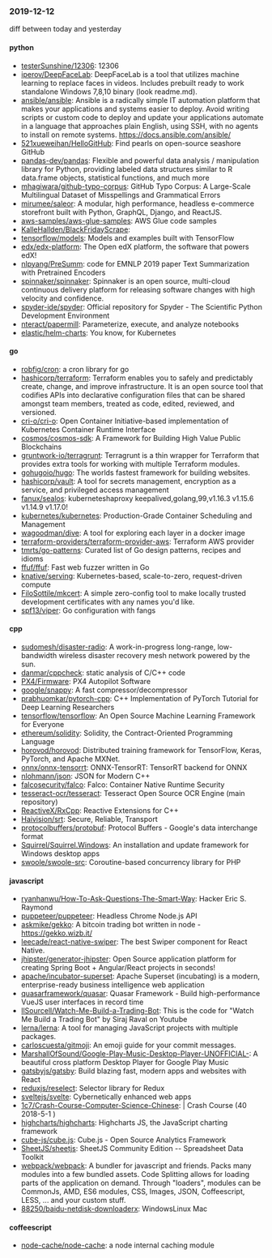 ### 2019-12-12
diff between today and yesterday

#### python
* [testerSunshine/12306](https://github.com/testerSunshine/12306): 12306
* [iperov/DeepFaceLab](https://github.com/iperov/DeepFaceLab): DeepFaceLab is a tool that utilizes machine learning to replace faces in videos. Includes prebuilt ready to work standalone Windows 7,8,10 binary (look readme.md).
* [ansible/ansible](https://github.com/ansible/ansible): Ansible is a radically simple IT automation platform that makes your applications and systems easier to deploy. Avoid writing scripts or custom code to deploy and update your applications  automate in a language that approaches plain English, using SSH, with no agents to install on remote systems. https://docs.ansible.com/ansible/
* [521xueweihan/HelloGitHub](https://github.com/521xueweihan/HelloGitHub): Find pearls on open-source seashore  GitHub 
* [pandas-dev/pandas](https://github.com/pandas-dev/pandas): Flexible and powerful data analysis / manipulation library for Python, providing labeled data structures similar to R data.frame objects, statistical functions, and much more
* [mhagiwara/github-typo-corpus](https://github.com/mhagiwara/github-typo-corpus): GitHub Typo Corpus: A Large-Scale Multilingual Dataset of Misspellings and Grammatical Errors
* [mirumee/saleor](https://github.com/mirumee/saleor): A modular, high performance, headless e-commerce storefront built with Python, GraphQL, Django, and ReactJS.
* [aws-samples/aws-glue-samples](https://github.com/aws-samples/aws-glue-samples): AWS Glue code samples
* [KalleHallden/BlackFridayScrape](https://github.com/KalleHallden/BlackFridayScrape): 
* [tensorflow/models](https://github.com/tensorflow/models): Models and examples built with TensorFlow
* [edx/edx-platform](https://github.com/edx/edx-platform): The Open edX platform, the software that powers edX!
* [nlpyang/PreSumm](https://github.com/nlpyang/PreSumm): code for EMNLP 2019 paper Text Summarization with Pretrained Encoders
* [spinnaker/spinnaker](https://github.com/spinnaker/spinnaker): Spinnaker is an open source, multi-cloud continuous delivery platform for releasing software changes with high velocity and confidence.
* [spyder-ide/spyder](https://github.com/spyder-ide/spyder): Official repository for Spyder - The Scientific Python Development Environment
* [nteract/papermill](https://github.com/nteract/papermill):  Parameterize, execute, and analyze notebooks
* [elastic/helm-charts](https://github.com/elastic/helm-charts): You know, for Kubernetes

#### go
* [robfig/cron](https://github.com/robfig/cron): a cron library for go
* [hashicorp/terraform](https://github.com/hashicorp/terraform): Terraform enables you to safely and predictably create, change, and improve infrastructure. It is an open source tool that codifies APIs into declarative configuration files that can be shared amongst team members, treated as code, edited, reviewed, and versioned.
* [cri-o/cri-o](https://github.com/cri-o/cri-o): Open Container Initiative-based implementation of Kubernetes Container Runtime Interface
* [cosmos/cosmos-sdk](https://github.com/cosmos/cosmos-sdk):  A Framework for Building High Value Public Blockchains 
* [gruntwork-io/terragrunt](https://github.com/gruntwork-io/terragrunt): Terragrunt is a thin wrapper for Terraform that provides extra tools for working with multiple Terraform modules.
* [gohugoio/hugo](https://github.com/gohugoio/hugo): The worlds fastest framework for building websites.
* [hashicorp/vault](https://github.com/hashicorp/vault): A tool for secrets management, encryption as a service, and privileged access management
* [fanux/sealos](https://github.com/fanux/sealos): kuberneteshaproxy keepalived,golang,99,v1.16.3 v1.15.6 v1.14.9 v1.17.0!
* [kubernetes/kubernetes](https://github.com/kubernetes/kubernetes): Production-Grade Container Scheduling and Management
* [wagoodman/dive](https://github.com/wagoodman/dive): A tool for exploring each layer in a docker image
* [terraform-providers/terraform-provider-aws](https://github.com/terraform-providers/terraform-provider-aws): Terraform AWS provider
* [tmrts/go-patterns](https://github.com/tmrts/go-patterns): Curated list of Go design patterns, recipes and idioms
* [ffuf/ffuf](https://github.com/ffuf/ffuf): Fast web fuzzer written in Go
* [knative/serving](https://github.com/knative/serving): Kubernetes-based, scale-to-zero, request-driven compute
* [FiloSottile/mkcert](https://github.com/FiloSottile/mkcert): A simple zero-config tool to make locally trusted development certificates with any names you'd like.
* [spf13/viper](https://github.com/spf13/viper): Go configuration with fangs

#### cpp
* [sudomesh/disaster-radio](https://github.com/sudomesh/disaster-radio): A work-in-progress long-range, low-bandwidth wireless disaster recovery mesh network powered by the sun.
* [danmar/cppcheck](https://github.com/danmar/cppcheck): static analysis of C/C++ code
* [PX4/Firmware](https://github.com/PX4/Firmware): PX4 Autopilot Software
* [google/snappy](https://github.com/google/snappy): A fast compressor/decompressor
* [prabhuomkar/pytorch-cpp](https://github.com/prabhuomkar/pytorch-cpp): C++ Implementation of PyTorch Tutorial for Deep Learning Researchers
* [tensorflow/tensorflow](https://github.com/tensorflow/tensorflow): An Open Source Machine Learning Framework for Everyone
* [ethereum/solidity](https://github.com/ethereum/solidity): Solidity, the Contract-Oriented Programming Language
* [horovod/horovod](https://github.com/horovod/horovod): Distributed training framework for TensorFlow, Keras, PyTorch, and Apache MXNet.
* [onnx/onnx-tensorrt](https://github.com/onnx/onnx-tensorrt): ONNX-TensorRT: TensorRT backend for ONNX
* [nlohmann/json](https://github.com/nlohmann/json): JSON for Modern C++
* [falcosecurity/falco](https://github.com/falcosecurity/falco): Falco: Container Native Runtime Security
* [tesseract-ocr/tesseract](https://github.com/tesseract-ocr/tesseract): Tesseract Open Source OCR Engine (main repository)
* [ReactiveX/RxCpp](https://github.com/ReactiveX/RxCpp): Reactive Extensions for C++
* [Haivision/srt](https://github.com/Haivision/srt): Secure, Reliable, Transport
* [protocolbuffers/protobuf](https://github.com/protocolbuffers/protobuf): Protocol Buffers - Google's data interchange format
* [Squirrel/Squirrel.Windows](https://github.com/Squirrel/Squirrel.Windows): An installation and update framework for Windows desktop apps
* [swoole/swoole-src](https://github.com/swoole/swoole-src):  Coroutine-based concurrency library for PHP

#### javascript
* [ryanhanwu/How-To-Ask-Questions-The-Smart-Way](https://github.com/ryanhanwu/How-To-Ask-Questions-The-Smart-Way):  Hacker Eric S. Raymond 
* [puppeteer/puppeteer](https://github.com/puppeteer/puppeteer): Headless Chrome Node.js API
* [askmike/gekko](https://github.com/askmike/gekko): A bitcoin trading bot written in node - https://gekko.wizb.it/
* [leecade/react-native-swiper](https://github.com/leecade/react-native-swiper): The best Swiper component for React Native.
* [jhipster/generator-jhipster](https://github.com/jhipster/generator-jhipster): Open Source application platform for creating Spring Boot + Angular/React projects in seconds!
* [apache/incubator-superset](https://github.com/apache/incubator-superset): Apache Superset (incubating) is a modern, enterprise-ready business intelligence web application
* [quasarframework/quasar](https://github.com/quasarframework/quasar): Quasar Framework - Build high-performance VueJS user interfaces in record time
* [llSourcell/Watch-Me-Build-a-Trading-Bot](https://github.com/llSourcell/Watch-Me-Build-a-Trading-Bot): This is the code for "Watch Me Build a Trading Bot" by Siraj Raval on Youtube
* [lerna/lerna](https://github.com/lerna/lerna):  A tool for managing JavaScript projects with multiple packages.
* [carloscuesta/gitmoji](https://github.com/carloscuesta/gitmoji): An emoji guide for your commit messages. 
* [MarshallOfSound/Google-Play-Music-Desktop-Player-UNOFFICIAL-](https://github.com/MarshallOfSound/Google-Play-Music-Desktop-Player-UNOFFICIAL-): A beautiful cross platform Desktop Player for Google Play Music
* [gatsbyjs/gatsby](https://github.com/gatsbyjs/gatsby): Build blazing fast, modern apps and websites with React
* [reduxjs/reselect](https://github.com/reduxjs/reselect): Selector library for Redux
* [sveltejs/svelte](https://github.com/sveltejs/svelte): Cybernetically enhanced web apps
* [1c7/Crash-Course-Computer-Science-Chinese](https://github.com/1c7/Crash-Course-Computer-Science-Chinese):   | Crash Course  (40 2018-5-1 )
* [highcharts/highcharts](https://github.com/highcharts/highcharts): Highcharts JS, the JavaScript charting framework
* [cube-js/cube.js](https://github.com/cube-js/cube.js):  Cube.js - Open Source Analytics Framework
* [SheetJS/sheetjs](https://github.com/SheetJS/sheetjs):  SheetJS Community Edition -- Spreadsheet Data Toolkit
* [webpack/webpack](https://github.com/webpack/webpack): A bundler for javascript and friends. Packs many modules into a few bundled assets. Code Splitting allows for loading parts of the application on demand. Through "loaders", modules can be CommonJs, AMD, ES6 modules, CSS, Images, JSON, Coffeescript, LESS, ... and your custom stuff.
* [88250/baidu-netdisk-downloaderx](https://github.com/88250/baidu-netdisk-downloaderx):   WindowsLinux  Mac

#### coffeescript
* [node-cache/node-cache](https://github.com/node-cache/node-cache): a node internal caching module
